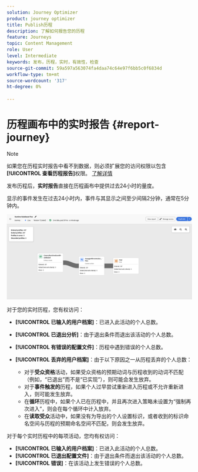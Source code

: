 ```yaml
---
solution: Journey Optimizer
product: journey optimizer
title: Publish历程
description: 了解如何报告您的历程
feature: Journeys
topic: Content Management
role: User
level: Intermediate
keywords: 发布，历程，实时，有效性，检查
source-git-commit: 59a597a563074fa4daa74c64e97f6bb5c0f6834d
workflow-type: tm+mt
source-wordcount: '317'
ht-degree: 0%

---
```


# 历程画布中的实时报告 {#report-journey}

>[!NOTE]
>
>如果您在历程实时报告中看不到数据，则必须扩展您的访问权限以包含&#x200B;**[!UICONTROL 查看历程报告]**&#x200B;权限。 [了解详情](../administration/permissions.md)

发布历程后，**实时报告**&#x200B;直接在历程画布中提供过去24小时的量度。

显示的事件发生在过去24小时内，事件与其显示之间至少间隔2分钟，通常在5分钟内。

![](assets/journey_live_report.png)

对于您的实时历程，您有权访问：

* **[!UICONTROL 已输入的用户档案]**：已进入此活动的个人总数。
* **[!UICONTROL 已退出分析]**：由于退出条件而退出该活动的个人总数。
* **[!UICONTROL 有错误的配置文件]**：历程中遇到错误的个人总数。
* **[!UICONTROL 丢弃的用户档案]**：由于以下原因之一从历程丢弃的个人总数：

   * 对于&#x200B;**受众资格**&#x200B;活动，如果受众资格的预期动词与历程收到的动词不匹配（例如，“已退出”而不是“已实现”），则可能会发生放弃。
   * 对于&#x200B;**事件触发的**&#x200B;历程，如果个人过早尝试重新进入历程或不允许重新进入，则可能发生放弃。
   * 在&#x200B;**循环**&#x200B;历程中，如果个人已在历程中，并且再次进入策略未设置为“强制再次进入”，则会在每个循环中计入放弃。
   * 在&#x200B;**读取受众**&#x200B;活动中，如果没有为导出的个人设置标识，或者收到的标识命名空间与历程的预期命名空间不匹配，则会发生放弃。

对于每个实时历程中的每项活动，您均有权访问：

* **[!UICONTROL 已输入的用户档案]**：已进入此活动的个人总数。
* **[!UICONTROL 已退出配置文件]**：由于退出条件而退出该活动的个人总数。
* **[!UICONTROL 错误]**：在该活动上发生错误的个人总数。
